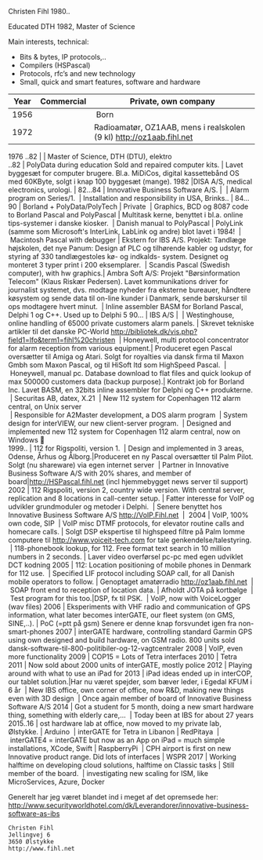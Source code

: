 Christen Fihl 1980..

Educated DTH 1982, Master of Science

Main interests, technical: 
* Bits & bytes, IP protocols,..
* Compilers (HSPascal)
* Protocols, rfc’s and new technology
* Small, quick and smart features, software and hardware

Year | Commercial | Private, own company
----- | --------------- | ---------------
1956 | | Born
1972 | | Radioamatør, OZ1AAB, mens i realskolen (9 kl) http://oz1aab.fihl.net 
1976
..82 | | Master of Science, DTH (DTU), elektro	
..82 |	PolyData during education Sold and repaired computer kits. | Lavet byggesæt for computer brugere. Bl.a. MiDiCos, digital kassettebånd OS med 60KByte, solgt i knap 100 byggesæt (mange).
1982	|DISA A/S, medical electronics, urologi.	|
82…84	| Innovative Business Software A/S. | 
 | Alarm program on Series/1. 
 | Installation and responsibility in USA, Brinks..	| 
84…90 | Borland + PolyData/PolyTech | Private
 | Graphics, BCD og 8087 code to  Borland Pascal and PolyPascal | Multitask kerne, benyttet i bl.a. online tips-systemer i danske kiosker.
 | Danish manual to PolyPascal | PolyLink (samme som Microsoft's InterLink, LabLink og andre) blot lavet i 1984!
 | Macintosh Pascal with debugger | Ekstern for IBS A/S. Projekt: Tandlæge højskolen, det nye Panum: Design af PLC og tilhørende kabler og udstyr, for styring af 330 tandlægestoles kø- og indkalds- system. Designet og monteret 3 typer print i 200 eksemplarer.
 | Scandis Pascal (Swedish computer), with hw graphics.| Ambra Soft A/S: Projekt "Børsinformation Telecom" (Klaus Riskær Pedersen). Lavet kommunikations driver for journalist systemet, dvs. modtage nyheder fra eksterne bureauer, håndtere køsystem og sende data til on-line kunder i Danmark, sende børskurser til ops modtagere hvert minut. 
 | Inline assembler BASM for Borland Pascal, Delphi 1 og C++. Used up to Delphi 5
90…	| IBS A/S | 
 | Westinghouse, online handling of 65000 private customers alarm panels.	| Skrevet tekniske artikler til det danske PC-World http://bibliotek.dk/vis.php?field1=lfo&term1=fihl%20christen
 | Honeywell, multi protocol concentrator for alarm reception from various equipment.| Produceret egen Pascal oversætter til Amiga og Atari. Solgt for royalties via dansk firma til Maxon Gmbh som Maxon Pascal, og til HiSoft ltd som HighSpeed Pascal.
 | Honeywell, manual pc. Database download to flat files and quick lookup of max 500000 customers data (backup purpose).| Kontrakt job for Borland Inc. Lavet BASM, en 32bits inline assembler for Delphi og C++ produkterne.
 | Securitas AB, datex, X.21
 | New 112 system for Copenhagen 112 alarm central, on Unix server	
 | Responsible for A2Master development, a DOS alarm program
 | System design for interVIEW, our new client-server program.
 | Designed and implemented new 112 system for Copenhagen 112 alarm central, now on Windows		
1999.. | 112 for Rigspoliti, version 1.
 | Design and implemented in 3 areas, Odense, Århus og Ålborg.|Produceret en ny Pascal oversætter til Palm Pilot.  Solgt (nu shareware) via egen internet server
 | Partner in Innovative Business Software A/S with 20% shares, and member of board|http://HSPascal.fihl.net (incl hjemmebygget news server til support)
2002 | 112 Rigspoliti, version 2, country wide version. With central server, replication and 8 locations in call-center setup. | Fatter interesse for VoIP og udvikler grundmoduler og metoder i Delphi.
 | Senere benyttet hos Innovative Business Software A/S http://VoIP.Fihl.net  | 
2004 | VoIP, 100% own code, SIP
 | VoIP misc DTMF protocols, for elevator routine calls and homecare calls. | Solgt DSP ekspertise til highspeed filtre på Palm lomme computere til http://www.voiceit-tech.com for tale genkendelse/talestyring. 
 | 118-phonebook lookup, for 112. Free format text search in 10 million numbers in 2 seconds. | Laver video overførsel pc-pc med egen udviklet DCT kodning
2005 | 112: Location positioning of mobile phones in Denmark for 112 use. 
 | Specified LIF protocol including SOAP call, for all Danish mobile operators to follow. | Genoptaget amatørradio http://oz1aab.fihl.net
 | SOAP front end to reception of location data. | Afholdt JOTA på kortbølge
 | Test program for this too.|DSP, fx til PSK.
 | VoIP, now with VoiceLogger (wav files)
2006 | Eksperiments with VHF radio and communication of GPS information, what later becomes interGATE, our fleet system (on GMS, SINE,..). | PoC (=ptt på gsm) Senere er denne knap forsvundet igen fra non-smart-phones
2007 | interGATE hardware, controlling standard Garmin GPS using own designed and build hardware, on GSM radio. 800 units sold dansk-software-til-800-politibiler-og-12-vagtcentraler
2008 | VoIP, even more functionality
2009 | COP15 = Lots of Tetra interfaces	
2010 | Tetra	
2011 | Now sold about 2000 units of interGATE, mostly police
2012 | Playing around with what to use an iPad for
2013 | iPad ideas ended up in interCOP, our tablet solution.|Har nu været spejder, som bæver leder, i Egedal KFUM i 6 år 
 | New IBS office, own corner of office, now R&D, making new things even with 3D design
 | Once again member of board of Innovative Business Software A/S
2014 | Got a student for 5 month, doing a new smart hardware thing, something with elderly care,...
 | Today been at IBS for about 27 years
2015..16 | ost hardware lab at office, now moved to my private lab, Ølstykke. | Arduino
 | interGATE for Tetra in Libanon | RedPitaya
 | interGATE4 = interGATE but now as an App on iPad = much simple installations, XCode, Swift | RaspberryPi
 | CPH airport is first on new Innovative product range. Did lots of interfaces | WSPR
2017 | Working halftime on developing cloud solutions, halftime on Classic tasks | Still member of the board. 
 | investigating new scaling for ISM, like MicroServices, Azure, Docker

Generelt har jeg været blandet ind i meget af det opremsede her: http://www.securityworldhotel.com/dk/Leverandorer/innovative-business-software-as-ibs

    Christen Fihl
    Jellingvej 6
    3650 Ølstykke
    http://www.fihl.net
